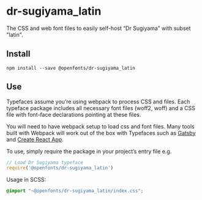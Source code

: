 
# dr-sugiyama_latin

The CSS and web font files to easily self-host “Dr Sugiyama” with subset "latin".

## Install

`npm install --save @openfonts/dr-sugiyama_latin`

## Use

Typefaces assume you’re using webpack to process CSS and files. Each typeface
package includes all necessary font files (woff2, woff) and a CSS file with
font-face declarations pointing at these files.

You will need to have webpack setup to load css and font files. Many tools built
with Webpack will work out of the box with Typefaces such as [Gatsby](https://github.com/gatsbyjs/gatsby)
and [Create React App](https://github.com/facebookincubator/create-react-app).

To use, simply require the package in your project’s entry file e.g.

```javascript
// Load Dr Sugiyama typeface
require('@openfonts/dr-sugiyama_latin')
```

Usage in SCSS:
```scss
@import "~@openfonts/dr-sugiyama_latin/index.css";
```
